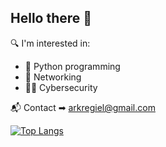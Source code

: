 ## Hello there 👋

<!--
**arkregiel/arkregiel** is a ✨ _special_ ✨ repository because its `README.md` (this file) appears on your GitHub profile.

Here are some ideas to get you started:

- 🔭 I’m currently working on ...
- 🌱 I’m currently learning ...
- 👯 I’m looking to collaborate on ...
- 🤔 I’m looking for help with ...
- 💬 Ask me about ...
- 📫 How to reach me: ...
- 😄 Pronouns: ...
- ⚡ Fun fact: ...
-->

🔍 I'm interested in:
- 🐍 Python programming
- 📡 Networking
- 🕵️‍♂️ Cybersecurity

📬 Contact ➡ arkregiel@gmail.com


[![Top Langs](https://github-readme-stats-git-masterorgs-github-readme-stats-team.vercel.app/api/top-langs/?username=arkregiel&include_orgs=true&hide_border=true&bg_color=ff00&title_color=1cb5fc&text_color=ffffff&hide=javascript,html,php)](https://github.com/arkregiel)
